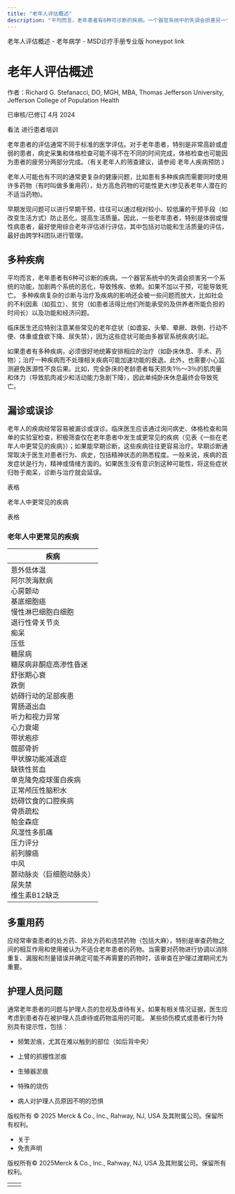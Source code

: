 ```yaml
---
title: "老年人评估概述"
description: "平均而言，老年患者有6种可诊断的疾病。一个器官系统中的失调会损害另一个系统的功能，加剧两个系统的恶化，导致残疾、依赖。如果不加以干预，可能导致死亡。 多种疾病复杂的诊断与治疗及疾病的影响还会被一些问题而放大，比如社会的不利因素（如孤立）、贫穷（如患者活得比他们所能承受的及供养者所能负担的时间长）以及功能和经济问题。"
---
```


﻿老年人评估概述 \- 老年病学 \- MSD诊疗手册专业版 honeypot link

# 老年人评估概述

作者：Richard G. Stefanacci, DO, MGH, MBA, Thomas Jefferson University, Jefferson College of Population Health

已审核/已修订 4月 2024

看法 进行患者培训

老年患者的评估通常不同于标准的医学评估。对于老年患者，特别是非常高龄或虚弱的患者，病史采集和体格检查可能不得不在不同的时间完成，体格检查也可能因为患者的疲劳分两部分完成。（有关老年人的筛查建议，请参阅 老年人疾病预防.)

老年人可能也有不同的通常更复杂的健康问题，比如患有多种疾病而需要同时使用许多药物（有时叫做多重用药），处方高危药物的可能性更大(参见表老年人潜在的不适当药物)。

早期发现问题可以进行早期干预，往往可以通过相对较小、较低廉的干预手段（如改变生活方式）防止恶化，提高生活质量。因此，一些老年患者，特别是体弱或慢性病患者，最好使用综合老年评估进行评估，其中包括对功能和生活质量的评估，最好由跨学科团队进行管理。

## 多种疾病

平均而言，老年患者有6种可诊断的疾病。一个器官系统中的失调会损害另一个系统的功能，加剧两个系统的恶化，导致残疾、依赖。如果不加以干预，可能导致死亡。 多种疾病复杂的诊断与治疗及疾病的影响还会被一些问题而放大，比如社会的不利因素（如孤立）、贫穷（如患者活得比他们所能承受的及供养者所能负担的时间长）以及功能和经济问题。

临床医生还应特别注意某些常见的老年症状（如谵妄、头晕、晕厥、跌倒、行动不便、体重或食欲下降、尿失禁），因为这些症状可能由多器官系统疾病引起。

如果患者有多种疾病，必须很好地统筹安排相应的治疗（如卧床休息、手术、药物）；治疗一种疾病而不处理相关疾病可能加速功能的衰退。此外，也需要小心监测避免医源性不良后果。比如，完全卧床的老龄患者每天损失1％～3％的肌肉量和体力（导致肌肉减少和活动能力急剧下降），因此单纯卧床休息最终会导致死亡。

## 漏诊或误诊

老年人的疾病经常容易被漏诊或误诊。临床医生应该通过询问病史、体格检查和简单的实验室检查，积极筛查仅在老年患者中发生或更常见的疾病（见表《一些在老年人中更常见的疾病》）；如果能早期诊断，这些疾病往往更容易治疗。早期诊断通常取决于医生对患者行为、病史，包括精神状态的熟悉程度。一般来说，疾病的首发症状是行为，精神或情绪方面的。如果医生没有意识到这种可能性，将这些症状归咎于痴呆，诊断与治疗就会延误。

表格

老年人中更常见的疾病

表格

### 老年人中更常见的疾病

| 疾病 |
| --- |
| 意外低体温<br>阿尔茨海默病<br>心房颤动<br>基底细胞癌<br>慢性淋巴细胞白细胞<br>退行性骨关节炎<br>痴呆<br>压低<br>糖尿病<br>糖尿病非酮症高渗性昏迷<br>舒张期心衰<br>跌倒<br>妨碍行动的足部疾患<br>胃肠道出血<br>听力和视力异常<br>心力衰竭<br>带状疱疹<br>髋部骨折<br>甲状腺功能减退症<br>缺铁性贫血<br>单克隆免疫球蛋白疾病<br>正常颅压性脑积水<br>妨碍饮食的口腔疾病<br>骨质疏松<br>帕金森症<br>风湿性多肌痛<br>压力评分<br>前列腺癌<br>中风<br>颞动脉炎（巨细胞动脉炎）<br>尿失禁<br>维生素B12缺乏 |

## 多重用药

应经常审查患者的处方药、非处方药和违禁药物（包括大麻），特别是审查药物之间的相互作用和使用被认为不适合老年患者的药物。当需要对药物进行协调以消除重复、漏服和剂量错误并确定可能不再需要的药物时，该审查在护理过渡期间尤为重要。

## 护理人员问题

通常老年患者的问题与护理人员的忽视及虐待有关。如果有相关情况证据，医生应考虑到患者存在被护理人员虐待或药物滥用的可能。 某些损伤模式或患者行为特别具有提示性，包括：

- 频繁淤痕，尤其在难以触到的部位（如后背中央）

- 上臂的抓握性淤痕

- 生殖器淤痕

- 特殊的烧伤

- 病人对护理人员原因不明的恐惧




版权所有 © 2025
Merck & Co., Inc., Rahway, NJ, USA 及其附属公司。保留所有权利。

- 关于
- 免责声明

版权所有© 2025Merck & Co., Inc., Rahway, NJ, USA 及其附属公司。保留所有权利。

|     |     |
| --- | --- |
|  |  |